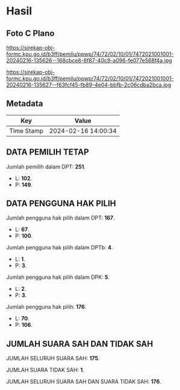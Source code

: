# Hasil

## Foto C Plano

https://sirekap-obj-formc.kpu.go.id/b3ff/pemilu/ppwp/74/72/02/10/01/7472021001001-20240216-135626--168cbce8-6f87-40c9-a096-fe077e568f4a.jpg

https://sirekap-obj-formc.kpu.go.id/b3ff/pemilu/ppwp/74/72/02/10/01/7472021001001-20240216-135627--f63fcf45-fb89-4e04-bbfb-2c06cdba2bca.jpg


## Metadata

| Key        | Value               |
| ---------- | ------------------- |
| Time Stamp | 2024-02-16 14:00:34 |


## DATA PEMILIH TETAP

Jumlah pemilih dalam DPT: **251**.
 * L: **102**.
 * P: **149**.

## DATA PENGGUNA HAK PILIH

Jumlah pengguna hak pilih dalam DPT: **167**.
 * L: **67**.
 * P: **100**.

Jumlah pengguna hak pilih dalam DPTb: **4**.
 * L: **1**.
 * P: **3**.

Jumlah pengguna hak pilih dalam DPK: **5**.
 * L: **2**.
 * P: **3**.

Jumlah pengguna hak pilih: **176**.
 * L: **70**.
 * P: **106**.

## JUMLAH SUARA SAH DAN TIDAK SAH

JUMLAH SELURUH SUARA SAH: **175**.

JUMLAH SUARA TIDAK SAH: **1**.

JUMLAH SELURUH SUARA SAH DAN SUARA TIDAK SAH: **176**.


